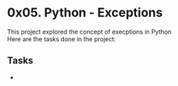 # 0x05. Python - Exceptions

This project explored the concept of execptions in Python <br>
Here are the tasks done in the project:

## Tasks
- 
